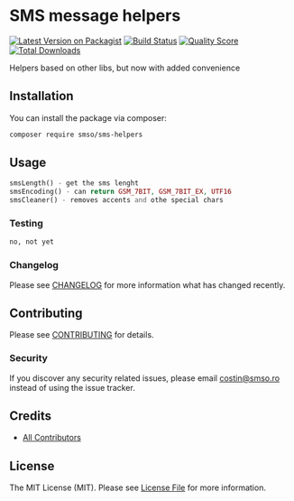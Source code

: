 # SMS message helpers

[![Latest Version on Packagist](https://img.shields.io/packagist/v/smso/sms-helpers.svg?style=flat-square)](https://packagist.org/packages/smso/sms-helpers)
[![Build Status](https://img.shields.io/travis/smso/sms-helpers/master.svg?style=flat-square)](https://travis-ci.org/smso/sms-helpers)
[![Quality Score](https://img.shields.io/scrutinizer/g/smso/sms-helpers.svg?style=flat-square)](https://scrutinizer-ci.com/g/smso/sms-helpers)
[![Total Downloads](https://img.shields.io/packagist/dt/smso/sms-helpers.svg?style=flat-square)](https://packagist.org/packages/smso/sms-helpers)

Helpers based on other libs, but now with added convenience

## Installation

You can install the package via composer:

```bash
composer require smso/sms-helpers
```

## Usage

``` php
smsLength() - get the sms lenght
smsEncoding() - can return GSM_7BIT, GSM_7BIT_EX, UTF16
smsCleaner() - removes accents and othe special chars
```

### Testing

``` bash
no, not yet
```

### Changelog

Please see [CHANGELOG](CHANGELOG.md) for more information what has changed recently.

## Contributing

Please see [CONTRIBUTING](CONTRIBUTING.md) for details.

### Security

If you discover any security related issues, please email costin@smso.ro instead of using the issue tracker.

## Credits

- [All Contributors](../../contributors)

## License

The MIT License (MIT). Please see [License File](LICENSE.md) for more information.
